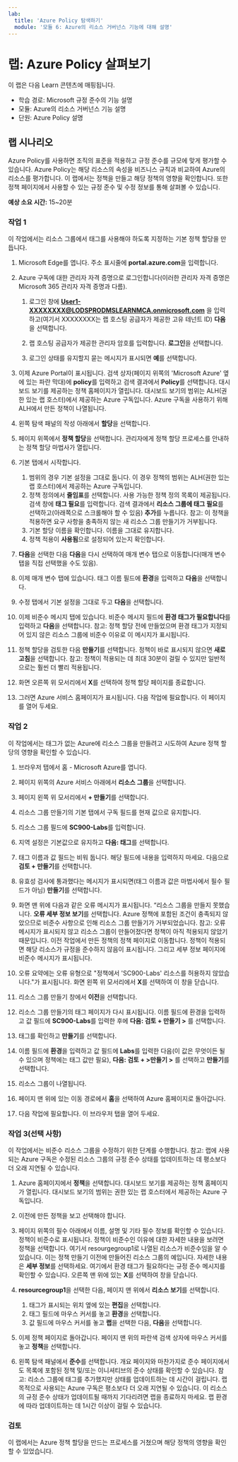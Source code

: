 ```yaml
---
lab:
  title: 'Azure Policy 탐색하기'
  module: '모듈 6: Azure의 리소스 거버넌스 기능에 대해 설명'
---
```



# <a name="lab-explore-azure-policy"></a>랩: Azure Policy 살펴보기

이 랩은 다음 Learn 콘텐츠에 매핑됩니다.

- 학습 경로: Microsoft 규정 준수의 기능 설명
- 모듈: Azure의 리소스 거버넌스 기능 설명
- 단원: Azure Policy 설명

## <a name="lab-scenario"></a>랩 시나리오

Azure Policy를 사용하면 조직의 표준을 적용하고 규정 준수를 규모에 맞게 평가할 수 있습니다. Azure Policy는 해당 리소스의 속성을 비즈니스 규칙과 비교하여 Azure의 리소스를 평가합니다. 이 랩에서는 정책을 만들고 해당 정책의 영향을 확인합니다.  또한 정책 페이지에서 사용할 수 있는 규정 준수 및 수정 정보를 통해 살펴볼 수 있습니다.

**예상 소요 시간:** 15~20분

### <a name="task-1"></a>작업 1

이 작업에서는 리소스 그룹에서 태그를 사용해야 하도록 지정하는 기본 정책 할당을 만듭니다.
1.  Microsoft Edge를 엽니다. 주소 표시줄에 **portal.azure.com**을 입력합니다.

1. Azure 구독에 대한 관리자 자격 증명으로 로그인합니다(이러한 관리자 자격 증명은 Microsoft 365 관리자 자격 증명과 다름).
    1. 로그인 창에 **User1-XXXXXXXX@LODSPRODMSLEARNMCA.onmicrosoft.com** 을 입력하고(여기서 XXXXXXXX는 랩 호스팅 공급자가 제공한 고유 테넌트 ID) **다음**을 선택합니다.

    1. 랩 호스팅 공급자가 제공한 관리자 암호를 입력합니다. **로그인**을 선택합니다.
    1. 로그인 상태를 유지할지 묻는 메시지가 표시되면 **예**를 선택합니다.

1. 이제 Azure Portal이 표시됩니다.  검색 상자(페이지 위쪽의 'Microsoft Azure' 옆에 있는 파란 막대)에 **policy**를 입력하고 검색 결과에서 **Policy**를 선택합니다. 대시보드 보기를 제공하는 정책 홈페이지가 열립니다.  대시보드 보기의 범위는 ALH(권한 있는 랩 호스터)에서 제공하는 Azure 구독입니다. Azure 구독을 사용하기 위해 ALH에서 만든 정책이 나열됩니다.

1. 왼쪽 탐색 패널의 작성 아래에서 **할당**을 선택합니다.

1. 페이지 위쪽에서 **정책 할당**을 선택합니다. 관리자에게 정책 할당 프로세스를 안내하는 정책 할당 마법사가 열립니다.

1. 기본 탭에서 시작합니다.
    1. 범위의 경우 기본 설정을 그대로 둡니다. 이 경우 정책의 범위는 ALH(권한 있는 랩 호스터)에서 제공하는 Azure 구독입니다.
    1. 정책 정의에서 **줄임표**를 선택합니다.  사용 가능한 정책 정의 목록이 제공됩니다.  검색 창에 **태그 필요**를 입력합니다. 검색 결과에서 **리소스 그룹에 태그 필요**를 선택하고(아래쪽으로 스크롤해야 할 수 있음) **추가**를 누릅니다.  참고: 이 정책을 적용하면 요구 사항을 충족하지 않는 새 리소스 그룹 만들기가 거부됩니다.  
    1. 기본 할당 이름을 확인합니다.  이름을 그대로 유지합니다.
    1. 정책 적용이 **사용됨**으로 설정되어 있는지 확인합니다.

1. **다음**을 선택한 다음 **다음**을 다시 선택하여 매개 변수 탭으로 이동합니다(매개 변수 탭을 직접 선택했을 수도 있음).

1. 이제 매개 변수 탭에 있습니다. 태그 이름 필드에 **환경**을 입력하고 **다음**을 선택합니다.

1. 수정 탭에서 기본 설정을 그대로 두고 **다음**을 선택합니다.

1. 이제 비준수 메시지 탭에 있습니다. 비준수 메시지 필드에 **환경 태그가 필요합니다**를 입력하고 **다음**을 선택합니다. 참고: 정책 할당 전에 만들었으며 환경 태그가 지정되어 있지 않은 리소스 그룹에 비준수 이유로 이 메시지가 표시됩니다.

1. 정책 할당을 검토한 다음 **만들기**를 선택합니다.  정책이 바로 표시되지 않으면 **새로 고침**을 선택합니다. 참고: 정책이 적용되는 데 최대 30분이 걸릴 수 있지만 일반적으로는 훨씬 더 빨리 적용됩니다.

1. 화면 오른쪽 위 모서리에서 **X**를 선택하여 정책 할당 페이지를 종료합니다.

1. 그러면 Azure 서비스 홈페이지가 표시됩니다.  다음 작업에 필요합니다. 이 페이지를 열어 두세요.

### <a name="task-2"></a>작업 2

이 작업에서는 태그가 없는 Azure에 리소스 그룹을 만들려고 시도하여 Azure 정책 할당의 영향을 확인할 수 있습니다.

1. 브라우저 탭에서 홈 - Microsoft Azure를 엽니다.

1. 페이지 위쪽의 Azure 서비스 아래에서 **리소스 그룹**을 선택합니다.

1. 페이지 왼쪽 위 모서리에서 **+ 만들기**를 선택합니다.

1. 리소스 그룹 만들기의 기본 탭에서 구독 필드를 현재 값으로 유지합니다.

1. 리소스 그룹 필드에 **SC900-Labs**를 입력합니다.

1. 지역 설정은 기본값으로 유지하고 **다음: 태그**를 선택합니다.

1. 태그 이름과 값 필드는 비워 둡니다.  해당 필드에 내용을 입력하지 마세요. 다음으로 **검토 + 만들기**를 선택합니다.

1. 유효성 검사에 통과했다는 메시지가 표시되면(태그 이름과 값은 마법사에서 필수 필드가 아님) **만들기**를 선택합니다.

1. 화면 맨 위에 다음과 같은 오류 메시지가 표시됩니다. “리소스 그룹을 만들지 못했습니다. **오류 세부 정보 보기**를 선택합니다. Azure 정책에 포함된 조건이 충족되지 않았으므로 비준수 사항으로 인해 리소스 그룹 만들기가 거부되었습니다. 참고: 오류 메시지가 표시되지 않고 리소스 그룹이 만들어졌다면 정책이 아직 적용되지 않았기 때문입니다.  이전 작업에서 만든 정책의 정책 페이지로 이동합니다. 정책이 적용되면 해당 리소스가 규정을 준수하지 않음이 표시됩니다.  그리고 세부 정보 페이지에 비준수 메시지가 표시됩니다.

1. 오류 요약에는 오류 유형으로 "정책에서 'SC900-Labs' 리소스를 허용하지 않았습니다."가 표시됩니다.  화면 왼쪽 위 모서리에서 **X**를 선택하여 이 창을 닫습니다.

1. 리소스 그룹 만들기 창에서 **이전**을 선택합니다.

1. 리소스 그룹 만들기의 태그 페이지가 다시 표시됩니다.  이름 필드에 환경을 입력하고 값 필드에 **SC900-Labs**를 입력한 후에 **다음: 검토 + 만들기 >** 를 선택합니다.

1. 태그를 확인하고 **만들기**를 선택합니다.

1. 이름 필드에 **환경**을 입력하고 값 필드에 **Labs**를 입력한 다음(이 값은 무엇이든 될 수 있으며 정책에는 태그 값만 필요), **다음: 검토 + >만들기 >** 를 선택하고 **만들기**를 선택합니다.

1. 리소스 그룹이 나열됩니다.  

1. 페이지 맨 위에 있는 이동 경로에서 **홈**을 선택하여 Azure 홈페이지로 돌아갑니다.

1. 다음 작업에 필요합니다. 이 브라우저 탭을 열어 두세요.

### <a name="task-3-optional"></a>작업 3(선택 사항)

이 작업에서는 비준수 리소스 그룹을 수정하기 위한 단계를 수행합니다. 참고: 랩에 사용되는 Azure 구독은 수정된 리소스 그룹의 규정 준수 상태를 업데이트하는 데 평소보다 더 오래 지연될 수 있습니다.

1. Azure 홈페이지에서 **정책**을 선택합니다. 대시보드 보기를 제공하는 정책 홈페이지가 열립니다.  대시보드 보기의 범위는 권한 있는 랩 호스터에서 제공하는 Azure 구독입니다.  

1. 이전에 만든 정책을 보고 선택해야 합니다.

1. 페이지 위쪽의 필수 아래에서 이름, 설명 및 기타 필수 정보를 확인할 수 있습니다.  정책이 비준수로 표시됩니다.  정책이 비준수인 이유에 대한 자세한 내용을 보려면 정책을 선택합니다. 여기서 resourgegroup1로 나열된 리소스가 비준수임을 알 수 있습니다.  이는 정책 만들기 이전에 만들어진 리소스 그룹의 예입니다. 자세한 내용은 **세부 정보**를 선택하세요.  여기에서 환경 태그가 필요하다는 규정 준수 메시지를 확인할 수 있습니다.  오른쪽 맨 위에 있는 **X**를 선택하여 창을 닫습니다.

1. **resourcegroup1**을 선택한 다음, 페이지 맨 위에서 **리소스 보기**를 선택합니다.
    1. 태그가 표시되는 위치 옆에 있는 **편집**을 선택합니다.
    1. 태그 필드에 마우스 커서를 놓고 **환경**을 선택합니다.
    1. 값 필드에 마우스 커서를 놓고 **랩**을 선택한 다음, **다음**을 선택합니다.

1. 이제 정책 페이지로 돌아갑니다.  페이지 맨 위의 파란색 검색 상자에 마우스 커서를 놓고 **정책**을 선택합니다.

1. 왼쪽 탐색 패널에서 **준수**를 선택합니다.  개요 페이지와 마찬가지로 준수 페이지에서도 목록에 포함된 정책 및/또는 이니셔티브의 준수 상태를 확인할 수 있습니다.  참고: 리소스 그룹에 태그를 추가했지만 상태를 업데이트하는 데 시간이 걸립니다.  랩 목적으로 사용되는 Azure 구독은 평소보다 더 오래 지연될 수 있습니다. 이 리소스의 규정 준수 상태가 업데이트될 때까지 기다리려면 랩을 종료하지 마세요. 랩 환경에 따라 업데이트하는 데 1시간 이상이 걸릴 수 있습니다.  

### <a name="review"></a>검토

이 랩에서는 Azure 정책 할당을 만드는 프로세스를 거쳤으며 해당 정책의 영향을 확인할 수 있었습니다.
